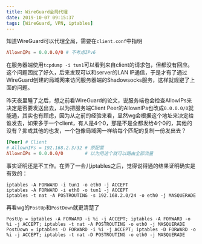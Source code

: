 ```yaml
---
title: WireGuard全局代理
date: 2019-10-07 09:15:37
tags: [WireGuard, VPN, iptables]
---
```


知道WireGuard可以代理全局，需要在`client.conf`中指明

```conf
AllownIPs = 0.0.0.0/0 # 不考虑IPv6
```

在服务器端使用`tcpdump -i tun1`可以看到来自client的请求包，但都没有回应。这个问题困扰了好久，后来发现可以和server的LAN IP通信，于是才有了通过WireGuard创建的局域网来访问服务器端的Shadowsocks服务，这样就规避了上面的问题。

昨天夜里睡了之后，想之前看WireGuard的论文，说服务端也会检查AllowIPs来决定是否要发送出去，以为把服务端Client Peer的AllownIPs也改成`0.0.0.0/0`就能通，其实也有顾虑，因为从之前的经验来看，显然wg会根据这个地址来决定给谁发去，如果多于一个client，有人是4个0，那是不是全都发给4个0的，其他的没有？抑或其他的也发，一个包像局域网一样给每个匹配的复制一份发出去？

```conf
[Peer] # Client
# AllownIPs = 192.168.2.3/32 # 原配置
AllownIPs = 0.0.0.0/0        # 以为用这个就可以路由全部流量
```

事实证明还是不工作。在弄了一会儿iptables之后，觉得说得通的结果证明确实是有效的：

```
iptables -A FORWARD -i tun1 -o eth0 -j ACCEPT
iptables -A FORWARD -i eth0 -o tun1 -j ACCEPT
iptables -t nat -A POSTROUTING -s 192.168.2.0/24 -o eth0 -j MASQUERADE
```

再看wg的`PostUp`和`PostDown`就更清楚了

```
PostUp = iptables -A FORWARD -i %i -j ACCEPT; iptables -A FORWARD -o %i -j ACCEPT; iptables -t nat -A POSTROUTING -o eth0 -j MASQUERADE
PostDown = iptables -D FORWARD -i %i -j ACCEPT; iptables -D FORWARD -o %i -j ACCEPT; iptables -t nat -D POSTROUTING -o eth0 -j MASQUERADE
```
